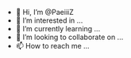 - 👋 Hi, I’m @PaeiiiZ
- 👀 I’m interested in ...
- 🌱 I’m currently learning ...
- 💞️ I’m looking to collaborate on ...
- 📫 How to reach me ...

<!---
PaeiiiZ/PaeiiiZ is a ✨ special ✨ repository because its `README.md` (this file) appears on your GitHub profile.
You can click the Preview link to take a look at your changes.
--->
